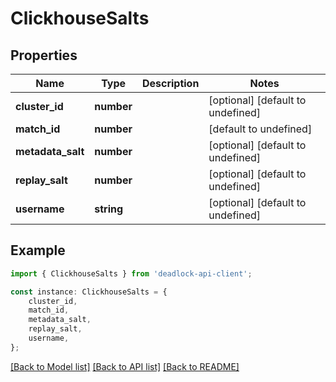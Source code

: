 # ClickhouseSalts


## Properties

Name | Type | Description | Notes
------------ | ------------- | ------------- | -------------
**cluster_id** | **number** |  | [optional] [default to undefined]
**match_id** | **number** |  | [default to undefined]
**metadata_salt** | **number** |  | [optional] [default to undefined]
**replay_salt** | **number** |  | [optional] [default to undefined]
**username** | **string** |  | [optional] [default to undefined]

## Example

```typescript
import { ClickhouseSalts } from 'deadlock-api-client';

const instance: ClickhouseSalts = {
    cluster_id,
    match_id,
    metadata_salt,
    replay_salt,
    username,
};
```

[[Back to Model list]](../README.md#documentation-for-models) [[Back to API list]](../README.md#documentation-for-api-endpoints) [[Back to README]](../README.md)
